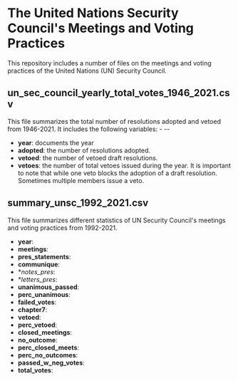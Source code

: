 # The United Nations Security Council's Meetings and Voting Practices

This repository includes a number of files on the meetings and voting practices of the United Nations (UN) Security Council.

## un_sec_council_yearly_total_votes_1946_2021.csv  

This file summarizes the total number of resolutions adopted and vetoed from 1946-2021. It includes the following variables:                                         - --                                               
- **year**: documents the year
- **adopted**: the number of resolutions adopted.
- **vetoed**: the number of vetoed draft resolutions.
- **vetoes**: the number of total vetoes issued during the year. It is important to note that while one veto blocks the adoption of a draft resolution. Sometimes multiple members issue a veto. 

## summary_unsc_1992_2021.csv

This file summarizes different statistics of UN Security Council's meetings and voting practices from 1992-2021.

- **year**:
- **meetings**:
- **pres_statements**:
- **communique**:
- **notes_pres*:
- **letters_pres*:
- **unanimous_passed**:
- **perc_unanimous**:
- **failed_votes**:
- **chapter7**:
- **vetoed**:
- **perc_vetoed**:
- **closed_meetings**:
- **no_outcome**:
- **perc_closed_meets**:
- **perc_no_outcomes**:
- **passed_w_neg_votes**:
- **total_votes**:

